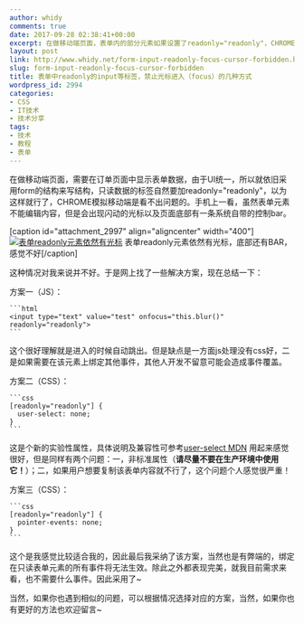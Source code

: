 ```yaml
---
author: whidy
comments: true
date: 2017-09-28 02:38:41+00:00
excerpt: 在做移动端页面，表单内的部分元素如果设置了readonly="readonly"，CHROME模拟移动端是看不出问题的。而手机上虽然表单元素不能编辑内容，但是会出现闪动的光标以及页面底部有一条系统自带的控制bar。这样的体验很差，于是我总结了几个方案。
layout: post
link: http://www.whidy.net/form-input-readonly-focus-cursor-forbidden.html
slug: form-input-readonly-focus-cursor-forbidden
title: 表单中readonly的input等标签，禁止光标进入（focus）的几种方式
wordpress_id: 2994
categories:
- CSS
- IT技术
- 技术分享
tags:
- 技术
- 教程
- 表单
---
```


在做移动端页面，需要在订单页面中显示表单数据，由于UI统一，所以就依旧采用form的结构来写结构，只读数据的标签自然要加readonly="readonly"，以为这样就行了，CHROME模拟移动端是看不出问题的。手机上一看，虽然表单元素不能编辑内容，但是会出现闪动的光标以及页面底部有一条系统自带的控制bar。

[caption id="attachment_2997" align="aligncenter" width="400"][![表单readonly元素依然有光标](http://www.whidy.net/wp-content/uploads/2017/09/form-400x711.png)](http://www.whidy.net/wp-content/uploads/2017/09/form.png) 表单readonly元素依然有光标，底部还有BAR，感觉不好[/caption]

这种情况对我来说并不好。于是网上找了一些解决方案，现在总结一下：

方案一（JS）：

    ```html
    <input type="text" value="test" onfocus="this.blur()" readonly="readonly">
    ```


这个很好理解就是进入的时候自动跳出。但是缺点是一方面js处理没有css好，二是如果需要在该元素上绑定其他事件，其他人开发不留意可能会造成事件覆盖。

方案二（CSS）：

    ```css
    [readonly="readonly"] {
      user-select: none;
    }
    ```


这是个新的实验性属性，具体说明及兼容性可参考[user-select MDN](https://developer.mozilla.org/zh-CN/docs/Web/CSS/user-select)
用起来感觉很好，但是同样有两个问题：一，非标准属性（**请尽量不要在生产环境中使用它！**）；二，如果用户想要复制该表单内容就不行了，这个问题个人感觉很严重！

方案三（CSS）：

    ```css
    [readonly="readonly"] {
      pointer-events: none;
    }
    ```


这个是我感觉比较适合我的，因此最后我采纳了该方案，当然也是有弊端的，绑定在只读表单元素的所有事件将无法生效。除此之外都表现完美，就我目前需求来看，也不需要什么事件。因此采用了~

当然，如果你也遇到相似的问题，可以根据情况选择对应的方案，当然，如果你也有更好的方法也欢迎留言~
